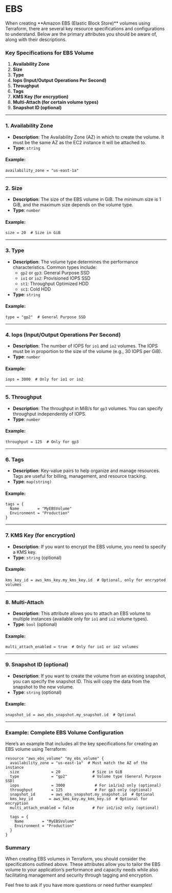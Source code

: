 <h1>EBS</h1>
When creating **Amazon EBS (Elastic Block Store)** volumes using Terraform, there are several key resource specifications and configurations to understand. Below are the primary attributes you should be aware of, along with their descriptions.

### Key Specifications for EBS Volume

1. **Availability Zone**
2. **Size**
3. **Type**
4. **Iops (Input/Output Operations Per Second)**
5. **Throughput**
6. **Tags**
7. **KMS Key (for encryption)**
8. **Multi-Attach (for certain volume types)**
9. **Snapshot ID (optional)**

---

### 1. **Availability Zone**
- **Description**: The Availability Zone (AZ) in which to create the volume. It must be the same AZ as the EC2 instance it will be attached to.
- **Type**: `string`
  
#### Example:
```hcl
availability_zone = "us-east-1a"
```

---

### 2. **Size**
- **Description**: The size of the EBS volume in GiB. The minimum size is 1 GiB, and the maximum size depends on the volume type.
- **Type**: `number`
  
#### Example:
```hcl
size = 20  # Size in GiB
```

---

### 3. **Type**
- **Description**: The volume type determines the performance characteristics. Common types include:
  - `gp2` or `gp3`: General Purpose SSD
  - `io1` or `io2`: Provisioned IOPS SSD
  - `st1`: Throughput Optimized HDD
  - `sc1`: Cold HDD
- **Type**: `string`
  
#### Example:
```hcl
type = "gp2"  # General Purpose SSD
```

---

### 4. **Iops (Input/Output Operations Per Second)**
- **Description**: The number of IOPS for `io1` and `io2` volumes. The IOPS must be in proportion to the size of the volume (e.g., 30 IOPS per GiB).
- **Type**: `number`
  
#### Example:
```hcl
iops = 3000  # Only for io1 or io2
```

---

### 5. **Throughput**
- **Description**: The throughput in MiB/s for `gp3` volumes. You can specify throughput independently of IOPS.
- **Type**: `number`
  
#### Example:
```hcl
throughput = 125  # Only for gp3
```

---

### 6. **Tags**
- **Description**: Key-value pairs to help organize and manage resources. Tags are useful for billing, management, and resource tracking.
- **Type**: `map(string)`
  
#### Example:
```hcl
tags = {
  Name        = "MyEBSVolume"
  Environment = "Production"
}
```

---

### 7. **KMS Key (for encryption)**
- **Description**: If you want to encrypt the EBS volume, you need to specify a KMS key.
- **Type**: `string` (optional)

#### Example:
```hcl
kms_key_id = aws_kms_key.my_kms_key.id  # Optional, only for encrypted volumes
```

---

### 8. **Multi-Attach**
- **Description**: This attribute allows you to attach an EBS volume to multiple instances (available only for `io1` and `io2` volume types).
- **Type**: `bool` (optional)
  
#### Example:
```hcl
multi_attach_enabled = true  # Only for io1 or io2 volumes
```

---

### 9. **Snapshot ID (optional)**
- **Description**: If you want to create the volume from an existing snapshot, you can specify the snapshot ID. This will copy the data from the snapshot to the new volume.
- **Type**: `string` (optional)

#### Example:
```hcl
snapshot_id = aws_ebs_snapshot.my_snapshot.id  # Optional
```

---

### Example: Complete EBS Volume Configuration

Here’s an example that includes all the key specifications for creating an EBS volume using Terraform:

```hcl
resource "aws_ebs_volume" "my_ebs_volume" {
  availability_zone = "us-east-1a"  # Must match the AZ of the instance
  size              = 20              # Size in GiB
  type              = "gp2"           # Volume type (General Purpose SSD)
  iops              = 3000             # For io1/io2 only (optional)
  throughput        = 125              # For gp3 only (optional)
  snapshot_id       = aws_ebs_snapshot.my_snapshot.id  # Optional
  kms_key_id       = aws_kms_key.my_kms_key.id  # Optional for encryption
  multi_attach_enabled = false        # For io1/io2 only (optional)

  tags = {
    Name        = "MyEBSVolume"
    Environment = "Production"
  }
}
```

### Summary
When creating EBS volumes in Terraform, you should consider the specifications outlined above. These attributes allow you to tailor the EBS volume to your application’s performance and capacity needs while also facilitating management and security through tagging and encryption.

Feel free to ask if you have more questions or need further examples!
